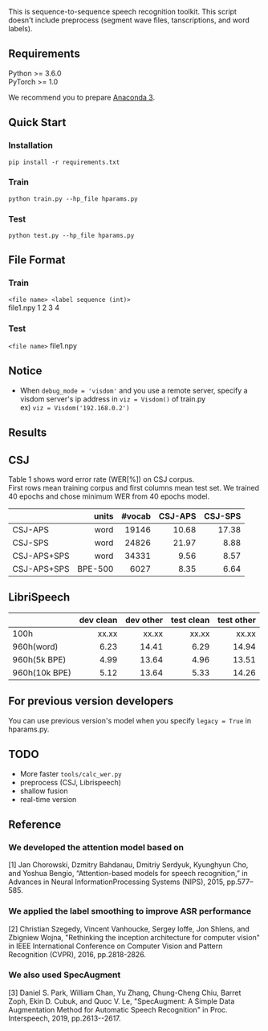 This is sequence-to-sequence speech recognition toolkit.
This script doesn't include preprocess (segment wave files, tanscriptions, and word labels).

## Requirements

Python >= 3.6.0  
PyTorch >= 1.0

We recommend you to prepare [Anaconda 3](https://www.anaconda.com/distribution/).

## Quick Start

### Installation

`pip install -r requirements.txt`

### Train

`python train.py --hp_file hparams.py`

### Test

`python test.py --hp_file hparams.py`

## File Format

### Train

`<file name> <label sequence (int)>`  
file1.npy 1 2 3 4

### Test

`<file name>`
file1.npy

## Notice

- When `debug_mode = 'visdom'` and you use a remote server, specify a visdom server's ip address in `viz = Visdom()` of train.py  
  ex) `viz = Visdom('192.168.0.2')`


## Results

## CSJ

Table 1 shows word error rate (WER[%]) on CSJ corpus.  
First rows mean training corpus and first columns mean test set.
We trained 40 epochs and chose minimum WER from 40 epochs model.

|            |units |#vocab |CSJ-APS|CSJ-SPS|
|------------|-----:|------:|------:|------:|
|CSJ-APS     |word  |19146  |10.68  |17.38  |
|CSJ-SPS     |word  |24826  |21.97  |8.88   |
|CSJ-APS+SPS |word  |34331  |9.56   |8.57   |
|CSJ-APS+SPS |BPE-500|6027  |8.35   |6.64   |

## LibriSpeech

|             |dev clean |dev other |test clean |test other |
|-------------|---------:|---------:|----------:|----------:|
|100h         |xx.xx     |xx.xx     |xx.xx      |xx.xx      |
|960h(word)   |6.23      |14.41     |6.29       |14.94      |
|960h(5k BPE) |4.99      |13.64     |4.96       |13.51      |
|960h(10k BPE)|5.12      |13.64     |5.33       |14.26      |     


## For previous version developers

You can use previous version's model when you specify `legacy = True` in hparams.py.

## TODO

- More faster `tools/calc_wer.py` 
- preprocess (CSJ, Librispeech)
- shallow fusion
- real-time version

## Reference

### We developed the attention model based on
[1] Jan Chorowski, Dzmitry Bahdanau, Dmitriy Serdyuk, Kyunghyun Cho, and Yoshua Bengio, “Attention-based models for speech recognition,” in Advances in Neural InformationProcessing Systems (NIPS), 2015, pp.577–585.

### We applied the label smoothing to improve ASR performance
[2] Christian Szegedy, Vincent Vanhoucke, Sergey Ioffe, Jon Shlens, and Zbigniew Wojna, "Rethinking the inception architecture for computer vision" in IEEE International Conference on Computer Vision and Pattern Recognition (CVPR), 2016, pp.2818-2826.

### We also used SpecAugment
[3] Daniel S. Park, William Chan, Yu Zhang, Chung-Cheng Chiu, Barret Zoph, Ekin D. Cubuk, and Quoc V. Le, "SpecAugment: A Simple Data Augmentation Method for Automatic Speech Recognition" in Proc. Interspeech, 2019, pp.2613--2617.